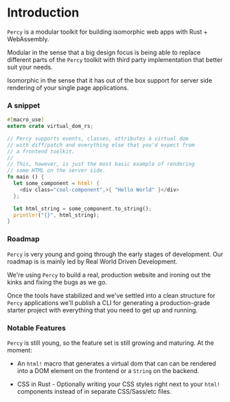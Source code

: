 # Introduction

`Percy` is a modular toolkit for building isomorphic web apps with Rust + WebAssembly.

Modular in the sense that a big design focus is being able to replace different
parts of the `Percy` toolkit with third party implementation that better suit your needs.

Isomorphic in the sense that it has out of the box support for server side rendering
of your single page applications.

### A snippet

```rust
#[macro_use]
extern crate virtual_dom_rs;

// Percy supports events, classes, attributes a virtual dom
// with diff/patch and everything else that you'd expect from
// a frontend toolkit.
//
// This, however, is just the most basic example of rendering
// some HTML on the server side.
fn main () {
  let some_component = html! {
    <div class="cool-component",>{ "Hello World" }</div>
  };

  let html_string = some_component.to_string();
  println!("{}", html_string);
}
```

### Roadmap

`Percy` is very young and going through the early stages of development. Our roadmap is
is mainly led by Real World Driven Development.

We're using `Percy` to build a real, production website and ironing out the kinks and
fixing the bugs as we go.

Once the tools have stabilized and we've settled into a clean structure for `Percy`
applications we'll publish a CLI for generating a production-grade starter project with
everything that you need to get up and running.

### Notable Features

`Percy` is still young, so the feature set is still growing and maturing. At the moment:

- An `html!` macro that generates a virtual dom that can can be rendered into a DOM element
on the frontend or a `String` on the backend.

- CSS in Rust - Optionally writing your CSS styles right next to your `html!` components instead
of in separate CSS/Sass/etc files.
